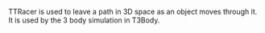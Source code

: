 TTRacer is used to leave a path in 3D space as an object moves through it. It is used by the 3 body simulation in T3Body.